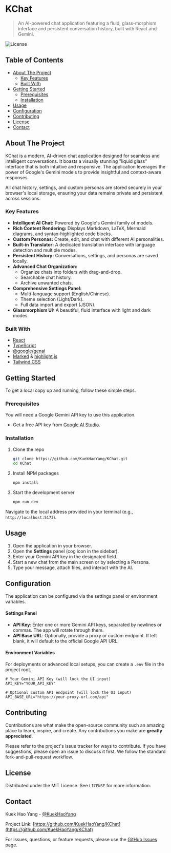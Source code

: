# KChat

> An AI-powered chat application featuring a fluid, glass-morphism interface and persistent conversation history, built with React and Gemini.

![License](https://img.shields.io/badge/license-MIT-blue.svg?style=flat-square)

## Table of Contents

- [About The Project](#about-the-project)
  - [Key Features](#key-features)
  - [Built With](#built-with)
- [Getting Started](#getting-started)
  - [Prerequisites](#prerequisites)
  - [Installation](#installation)
- [Usage](#usage)
- [Configuration](#configuration)
- [Contributing](#contributing)
- [License](#license)
- [Contact](#contact)

## About The Project

KChat is a modern, AI-driven chat application designed for seamless and intelligent conversations. It boasts a visually stunning "liquid glass" interface that is both intuitive and responsive. The application leverages the power of Google's Gemini models to provide insightful and context-aware responses.

All chat history, settings, and custom personas are stored securely in your browser's local storage, ensuring your data remains private and persistent across sessions.

### Key Features

*   **Intelligent AI Chat:** Powered by Google's Gemini family of models.
*   **Rich Content Rendering:** Displays Markdown, LaTeX, Mermaid diagrams, and syntax-highlighted code blocks.
*   **Custom Personas:** Create, edit, and chat with different AI personalities.
*   **Built-in Translator:** A dedicated translation interface with language detection and multiple modes.
*   **Persistent History:** Conversations, settings, and personas are saved locally.
*   **Advanced Chat Organization:**
    *   Organize chats into folders with drag-and-drop.
    *   Searchable chat history.
    *   Archive unwanted chats.
*   **Comprehensive Settings Panel:**
    *   Multi-language support (English/Chinese).
    *   Theme selection (Light/Dark).
    *   Full data import and export (JSON).
*   **Glassmorphism UI:** A beautiful, fluid interface with light and dark modes.

### Built With

*   [React](https://reactjs.org/)
*   [TypeScript](https://www.typescriptlang.org/)
*   [@google/genai](https://www.npmjs.com/package/@google/genai)
*   [Marked](https://marked.js.org/) & [highlight.js](https://highlightjs.org/)
*   [Tailwind CSS](https://tailwindcss.com/)

## Getting Started

To get a local copy up and running, follow these simple steps.

### Prerequisites

You will need a Google Gemini API key to use this application.
*   Get a free API key from [Google AI Studio](https://aistudio.google.com/app/apikey).

### Installation

1.  Clone the repo
    ```sh
    git clone https://github.com/KuekHaoYang/KChat.git
    cd KChat
    ```
2.  Install NPM packages
    ```sh
    npm install
    ```
3.  Start the development server
    ```sh
    npm run dev
    ```
Navigate to the local address provided in your terminal (e.g., `http://localhost:5173`).

## Usage

1.  Open the application in your browser.
2.  Open the **Settings** panel (cog icon in the sidebar).
3.  Enter your Gemini API key in the designated field.
4.  Start a new chat from the main screen or by selecting a Persona.
5.  Type your message, attach files, and interact with the AI.

## Configuration

The application can be configured via the settings panel or environment variables.

#### Settings Panel
- **API Key**: Enter one or more Gemini API keys, separated by newlines or commas. The app will rotate through them.
- **API Base URL**: Optionally, provide a proxy or custom endpoint. If left blank, it will default to the official Google API URL.

#### Environment Variables
For deployments or advanced local setups, you can create a `.env` file in the project root.

```dotenv
# Your Gemini API Key (will lock the UI input)
API_KEY="YOUR_API_KEY"

# Optional custom API endpoint (will lock the UI input)
API_BASE_URL="https://your-proxy-url.com/api"
```

## Contributing

Contributions are what make the open-source community such an amazing place to learn, inspire, and create. Any contributions you make are **greatly appreciated**.

Please refer to the project's issue tracker for ways to contribute. If you have suggestions, please open an issue to discuss it first. We follow the standard fork-and-pull-request workflow.

## License

Distributed under the MIT License. See `LICENSE` for more information.

## Contact

Kuek Hao Yang - [@KuekHaoYang](https://github.com/KuekHaoYang)

Project Link: [https://github.com/KuekHaoYang/KChat](https://github.com/KuekHaoYang/KChat)

For issues, questions, or feature requests, please use the [GitHub Issues](https://github.com/KuekHaoYang/KChat/issues) page.
